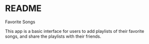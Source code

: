 # README

Favorite Songs

This app is a basic interface for users to add playlists of their favorite songs, and share the playlists with their friends.
